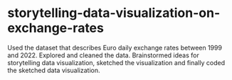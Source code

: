 # storytelling-data-visualization-on-exchange-rates
Used the dataset that describes Euro daily exchange rates between 1999 and 2022. Explored and cleaned the data. Brainstormed ideas for storytelling data visualization, sketched the visualization and finally coded the sketched data visualization.
